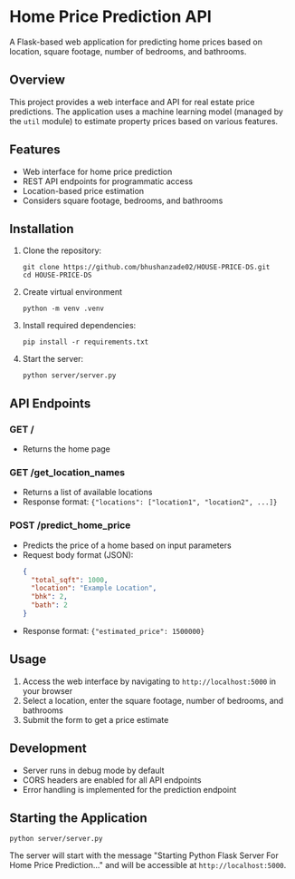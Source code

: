 # Home Price Prediction API

A Flask-based web application for predicting home prices based on location, square footage, number of bedrooms, and bathrooms.

## Overview

This project provides a web interface and API for real estate price predictions. The application uses a machine learning model (managed by the `util` module) to estimate property prices based on various features.

## Features

- Web interface for home price prediction
- REST API endpoints for programmatic access
- Location-based price estimation
- Considers square footage, bedrooms, and bathrooms

## Installation

1. Clone the repository:
   ```
   git clone https://github.com/bhushanzade02/HOUSE-PRICE-DS.git
   cd HOUSE-PRICE-DS
   ```
2. Create virtual environment
   ```
   python -m venv .venv
   ```
3. Install required dependencies:
   ```
   pip install -r requirements.txt
   ```

4. Start the server:
   ```
   python server/server.py
   ```

## API Endpoints

### GET /
- Returns the home page

### GET /get_location_names
- Returns a list of available locations
- Response format: `{"locations": ["location1", "location2", ...]}`

### POST /predict_home_price
- Predicts the price of a home based on input parameters
- Request body format (JSON):
  ```json
  {
    "total_sqft": 1000,
    "location": "Example Location",
    "bhk": 2,
    "bath": 2
  }
  ```
- Response format: `{"estimated_price": 1500000}`

## Usage

1. Access the web interface by navigating to `http://localhost:5000` in your browser
2. Select a location, enter the square footage, number of bedrooms, and bathrooms
3. Submit the form to get a price estimate

## Development

- Server runs in debug mode by default
- CORS headers are enabled for all API endpoints
- Error handling is implemented for the prediction endpoint

## Starting the Application

```
python server/server.py
```

The server will start with the message "Starting Python Flask Server For Home Price Prediction..." and will be accessible at `http://localhost:5000`.
